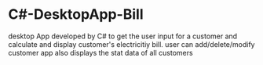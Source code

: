 # C#-DesktopApp-Bill
desktop App developed by C# to get the user input for a customer and calculate and display customer's electricitiy bill.
user can add/delete/modify customer 
app also displays the stat data of all customers
